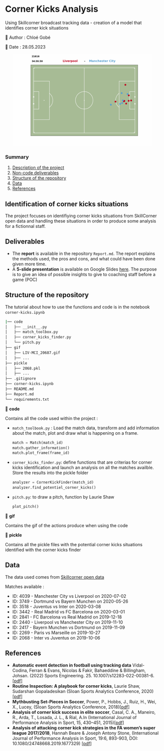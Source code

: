 # Corner Kicks Analysis

Using Skillcorner broadcast tracking data - creation of a model that identifies corner kick situations 

:woman: Author : Chloé Gobé 

:calendar: Date : 28.05.2023

<p align="center">
  <img src="gif/LIV-MCI_21616.gif" height="300">
</p>

### Summary
1. [Description of the project](#description)
2. [Non-code deliverables](#deliverables)
3. [Structure of the repository](#repo)
4. [Data](#data)
5. [References](#sources)


## Identification of corner kicks situations <a id="description"></a>
The project focuses on identifiying corner kicks situations from SkillCorner open data and handling these situations in order to produce some analysis for a fictionnal staff.

## Deliverables <a id='deliverables'></a>

- The **report** is available in the repository `Report.md`. The report explains the methods used, the pros and cons, and what could have been done given more time.
- A **5-slide presentation** is available on Google Slides [here](https://docs.google.com/presentation/d/1a_-aa4slQeo_sXwDU9mDcgF-JMPH5nxUrw8spO8DbbU/edit#slide=id.p). The purpose is to give an idea of possible insights to give to coaching staff before a game (POC)

## Structure of the repository <a id="repo"></a>

The tutorial about how to use the functions and code is in the notebook `corner-kicks.ipynb`

```bash
|── code
│   ├── __init__.py
│   ├── match_toolbox.py
│   ├── corner_kicks_finder.py
│   └── pitch.py
├── gif
│   ├── LIV-MCI_20687.gif
│   ├── ...
├── pickle
│   ├── 2068.pkl
│   ├── ...
├── .gitignore
├── corner-kicks.ipynb
├── README.md
├── Report.md
└── requirements.txt
```

:file_folder: **code**

Contains all the code used within the project :

- `match_toolbook.py` : Load the match data, transform and add information about the match, plot and draw what is happening on a frame.

	```python
	match = Match(match_id)
	match.gather_information()
	match.plot_frame(frame_id)
	``` 

- `corner_kicks_finder.py`: define functions that are criterias for corner kicks identification and launch an analysis on all the matches availble. Store the results into the pickle folder  

	```python
	analyzer = CornerKickFinder(match_id)
	analyzer.find_potentiel_corner_kicks()
	```

- `pitch.py`: to draw a pitch, function by Laurie Shaw

    ```python
    plot_pitch()
    ```

:file_folder: **gif**

Contains the gif of the actions produce when using the code

:file_folder: **pickle**

Contains all the pickle files with the potential corner kicks situations identified with the corner kicks finder


## Data <a id="data"></a>

The data used comes from [Skillcorner open data](https://github.com/SkillCorner/opendata)

Matches available :

- ID: 4039 - Manchester City vs Liverpool on 2020-07-02
- ID: 3749 - Dortmund vs Bayern Munchen on 2020-05-26 
- ID: 3518 - Juventus vs Inter on 2020-03-08
- ID: 3442 - Real Madrid vs FC Barcelona on 2020-03-01
- ID: 2841 - FC Barcelona vs Real Madrid on 2019-12-18
- ID: 2440 - Liverpool vs Manchester City on 2019-11-10
- ID: 2417 - Bayern Munchen vs Dortmund on 2019-11-09 
- ID: 2269 - Paris vs Marseille on 2019-10-27
- ID: 2068 - Inter vs Juventus on 2019-10-06

## References <a id="sources"></a>

- **Automatic event detection in football using tracking data** Vidal-Codina, Ferran & Evans, Nicolas & Fakir, Bahaeddine & Billingham, Johsan. (2022) Sports Engineering. 25. 10.1007/s12283-022-00381-6. [[pdf]](https://www.researchgate.net/publication/363324413_Automatic_event_detection_in_football_using_tracking_data)
- **Routine Inspection: A playbook for corner kicks**, Laurie Shaw, Sudarshan Gopaladesikan (Sloan Sports Analytics Conference, 2020) [[pdf]](https://global-uploads.webflow.com/5f1af76ed86d6771ad48324b/606e51c17bf6c8ba83d69a01_LaurieShaw-CornerKicks-RPpaper.pdf)
- **Mythbusting Set-Pieces in Soccer**, Power, P., Hobbs, J., Ruiz, H., Wei, X., Lucey, (Sloan Sports Analytics Conference, 2018)[[pdf]](https://sportdocbox.com/World_Soccer/72816302-Mythbusting-set-pieces-in-soccer.html)
- **Analysis of corner kick success in elite soccer**, Casal, C. A., Maneiro, R., Arda, T., Losada, J. L., & Rial, A.In (International Journal of Performance Analysis in Sport, 15, 430–451, 2015)[[pdf]](https://www.researchgate.net/publication/280394889_Analysis_of_Corner_Kick_Success_in_Elite_Football)
- **Analysis of attacking corner kick strategies in the FA women’s super league 2017/2018**, Hannah Beare & Joseph Antony Stone, (International Journal of Performance Analysis in Sport, 19:6, 893-903, DOI: 10.1080/24748668.2019.1677329) [[pdf]](https://shura.shu.ac.uk/25242/3/Stone-AnalysisAttacking%20Corner%28AM%29.pdf)
